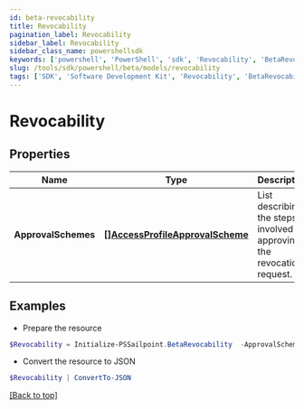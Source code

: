 ```yaml
---
id: beta-revocability
title: Revocability
pagination_label: Revocability
sidebar_label: Revocability
sidebar_class_name: powershellsdk
keywords: ['powershell', 'PowerShell', 'sdk', 'Revocability', 'BetaRevocability'] 
slug: /tools/sdk/powershell/beta/models/revocability
tags: ['SDK', 'Software Development Kit', 'Revocability', 'BetaRevocability']
---
```



# Revocability

## Properties

Name | Type | Description | Notes
------------ | ------------- | ------------- | -------------
**ApprovalSchemes** | [**[]AccessProfileApprovalScheme**](access-profile-approval-scheme) | List describing the steps involved in approving the revocation request. | [optional] 

## Examples

- Prepare the resource
```powershell
$Revocability = Initialize-PSSailpoint.BetaRevocability  -ApprovalSchemes null
```

- Convert the resource to JSON
```powershell
$Revocability | ConvertTo-JSON
```


[[Back to top]](#) 

